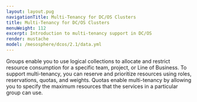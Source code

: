 ```yaml
---
layout: layout.pug
navigationTitle: Multi-Tenancy for DC/OS Clusters
title: Multi-Tenancy for DC/OS Clusters
menuWeight: 112
excerpt: Introduction to multi-tenancy support in DC/OS
render: mustache
model: /mesosphere/dcos/2.1/data.yml
---
```

Groups enable you to use logical collections to allocate and restrict resource consumption for a specific team, project, or Line of Business.
To support multi-tenancy, you can reserve and prioritize resources using roles, reservations, quotas, and weights.
Quotas enable multi-tenancy by allowing you to specify the maximum resources that the services in a particular group can use.
